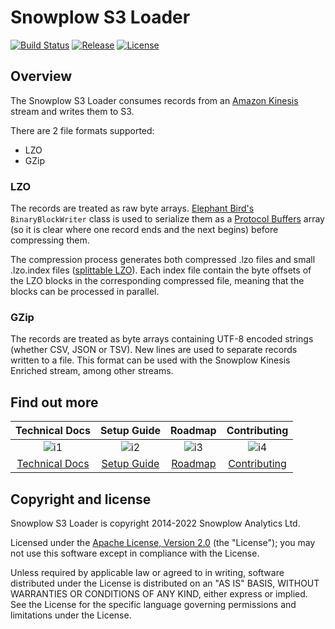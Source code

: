 # Snowplow S3 Loader

[![Build Status][travis-image]][travis]
[![Release][release-image]][releases]
[![License][license-image]][license]

## Overview

The Snowplow S3 Loader consumes records from an [Amazon Kinesis][kinesis] stream and writes them to S3.

There are 2 file formats supported:
 * LZO
 * GZip

### LZO

The records are treated as raw byte arrays. [Elephant Bird's][elephant-bird] `BinaryBlockWriter` class is used to serialize them as a [Protocol Buffers][protobufs] array (so it is clear where one record ends and the next begins) before compressing them.

The compression process generates both compressed .lzo files and small .lzo.index files ([splittable LZO][hadoop-lzo]). Each index file contain the byte offsets of the LZO blocks in the corresponding compressed file, meaning that the blocks can be processed in parallel.

### GZip

The records are treated as byte arrays containing UTF-8 encoded strings (whether CSV, JSON or TSV). New lines are used to separate records written to a file. This format can be used with the Snowplow Kinesis Enriched stream, among other streams.

## Find out more

| Technical Docs             | Setup Guide           | Roadmap              | Contributing                |
|:--------------------------:|:---------------------:|:--------------------:|:---------------------------:|
| ![i1][techdocs-image]      | ![i2][setup-image]    | ![i3][roadmap-image] |![i4][contributing-image]    |
| [Technical Docs][techdocs] | [Setup Guide][config] | [Roadmap][roadmap]   |[Contributing][contributing] |

## Copyright and license

Snowplow S3 Loader is copyright 2014-2022 Snowplow Analytics Ltd.

Licensed under the [Apache License, Version 2.0][license] (the "License");
you may not use this software except in compliance with the License.

Unless required by applicable law or agreed to in writing, software
distributed under the License is distributed on an "AS IS" BASIS,
WITHOUT WARRANTIES OR CONDITIONS OF ANY KIND, either express or implied.
See the License for the specific language governing permissions and
limitations under the License.

[travis-image]: https://travis-ci.org/snowplow/snowplow-s3-loader.png?branch=master
[travis]: http://travis-ci.org/snowplow/snowplow-s3-loader

[release-image]: http://img.shields.io/badge/release-2.2.3-blue.svg?style=flat
[releases]: https://github.com/snowplow/snowplow-s3-loader/releases

[license-image]: http://img.shields.io/badge/license-Apache--2-blue.svg?style=flat
[license]: http://www.apache.org/licenses/LICENSE-2.0

[kinesis]: http://aws.amazon.com/kinesis/
[snowplow]: http://snowplowanalytics.com
[hadoop-lzo]: https://github.com/twitter/hadoop-lzo
[protobufs]: https://github.com/google/protobuf/
[elephant-bird]: https://github.com/twitter/elephant-bird/
[s3]: http://aws.amazon.com/s3/
[sbt]:https://www.scala-sbt.org/

[config]: https://docs.snowplow.io/docs/pipeline-components-and-applications/loaders-storage-targets/s3-loader/configuration-reference/
[techdocs]: https://docs.snowplow.io/docs/pipeline-components-and-applications/loaders-storage-targets/s3-loader/
[roadmap]: https://github.com/snowplow/snowplow/projects/7
[contributing]: https://docs.snowplow.io/docs/contributing/

[techdocs-image]: https://d3i6fms1cm1j0i.cloudfront.net/github/images/techdocs.png
[setup-image]: https://d3i6fms1cm1j0i.cloudfront.net/github/images/setup.png
[roadmap-image]: https://d3i6fms1cm1j0i.cloudfront.net/github/images/roadmap.png
[contributing-image]: https://d3i6fms1cm1j0i.cloudfront.net/github/images/contributing.png
